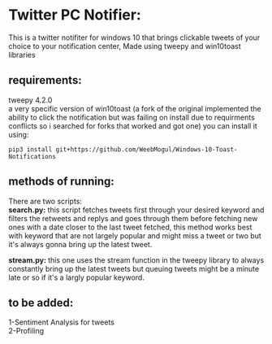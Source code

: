 # Twitter PC Notifier:
This is a twitter notifiter for windows 10 that brings clickable tweets of your choice to your notification center, Made using tweepy and win10toast libraries   

## requirements:
tweepy 4.2.0  
a very specific version of win10toast (a fork of the original implemented the ability to click the notification but was failing on install due to requirments conflicts so i searched for forks that worked and got one)
you can install it using:
```
pip3 install git+https://github.com/WeebMogul/Windows-10-Toast-Notifications
```

## methods of running:
There are two scripts:  
**search.py:** this script fetches tweets first through your desired keyword and filters the retweets and replys and goes through them before fetching new ones with a date closer to the last tweet fetched, this method works best with keyword that are not largely popular and might miss a tweet or two but it's always gonna bring up the latest tweet. 

**stream.py:** this one uses the stream function in the tweepy library to always constantly bring up the latest tweets but queuing tweets might be a minute late or so if it's a largly popular keyword.


## to be added:
1-Sentiment Analysis for tweets  
2-Profiling  
